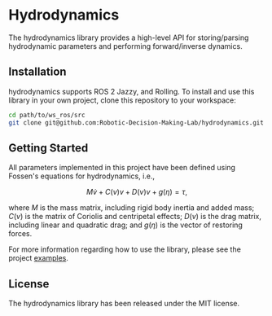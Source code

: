 # Hydrodynamics

The hydrodynamics library provides a high-level API for storing/parsing
hydrodynamic parameters and performing forward/inverse dynamics.

## Installation

hydrodynamics supports ROS 2 Jazzy, and Rolling. To install and use
this library in your own project, clone this repository to your workspace:

```bash
cd path/to/ws_ros/src
git clone git@github.com:Robotic-Decision-Making-Lab/hydrodynamics.git
```

## Getting Started

All parameters implemented in this project have been defined using Fossen's
equations for hydrodynamics, i.e.,

```math
M\dot{v} + C(v)v + D(v)v + g(\eta) = \tau,
```

where $M$ is the mass matrix, including rigid body inertia and added mass;
$C(v)$ is the matrix of Coriolis and centripetal effects; $D(v)$ is the drag
matrix, including linear and quadratic drag; and $g(\eta)$ is the vector of
restoring forces.

For more information regarding how to use the library, please see the project
[examples](https://github.com/Robotic-Decision-Making-Lab/hydrodynamics/tree/main/examples).

## License

The hydrodynamics library has been released under the MIT license.
